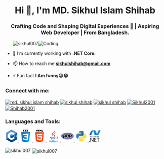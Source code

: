 <h1 align="center">Hi 👋, I'm MD. Sikhul Islam Shihab</h1>
<h3 align="center">Crafting Code and Shaping Digital Experiences 🚀 | Aspiring Web Developer | From Bangladesh.</h3>

<img align="right" alt="Coding" width="400" src="https://user-images.githubusercontent.com/69011963/137184767-79a13ec7-1bb3-4341-a6da-3a149c9c159a.gif">

<p align="right" alt="coding" width="400px"> <img src="https://komarev.com/ghpvc/?username=sikhul007&label=Profile%20views&color=0e75b6&style=flat" alt="sikhul007" /> </p>

- 🌱 I’m currently working with **.NET Core.**

- 📫 How to reach me **sikhulshihab@gmail.com**

- ⚡ Fun fact **I Am funny😉😂**

<h3 align="left">Connect with me:</h3>
<p align="left">
<a href="https://www.linkedin.com/in/md-sikhul-islam-shihab/ " target="blank"><img align="center" src="https://raw.githubusercontent.com/rahuldkjain/github-profile-readme-generator/master/src/images/icons/Social/linked-in-alt.svg" alt="md. sikhul islam shihab" height="30" width="40" /></a>
<a href="https://fb.com/sikhul shihab" target="blank"><img align="center" src="https://raw.githubusercontent.com/rahuldkjain/github-profile-readme-generator/master/src/images/icons/Social/facebook.svg" alt="sikhul shihab" height="30" width="40" /></a>
<a href="https://instagram.com/sikhul shihab" target="blank"><img align="center" src="https://raw.githubusercontent.com/rahuldkjain/github-profile-readme-generator/master/src/images/icons/Social/instagram.svg" alt="sikhul shihab" height="30" width="40" /></a>
  <a href="https://codeforces.com/profile/Sikhul2001" target="blank"><img align="center" src="https://raw.githubusercontent.com/rahuldkjain/github-profile-readme-generator/master/src/images/icons/Social/codeforces.svg"  alt="Sikhul2001" height="35" width="55" /></a>
  <a href="https://www.leetcode.com/Shihab2001" target="blank"><img align="center" src="https://raw.githubusercontent.com/rahuldkjain/github-profile-readme-generator/master/src/images/icons/Social/leet-code.svg" alt="Shihab2001" height="35" width="55" /></a>
</p>

<h3 align="left">Languages and Tools:</h3>
<p align="left"> 
  <a href="https://www.w3schools.com/cpp/" target="_blank" rel="noreferrer"> 
    <img src="https://raw.githubusercontent.com/devicons/devicon/master/icons/cplusplus/cplusplus-original.svg" alt="cplusplus" width="40" height="40"/> 
  </a> 
  <a href="https://www.w3schools.com/css/" target="_blank" rel="noreferrer"> 
    <img src="https://raw.githubusercontent.com/devicons/devicon/master/icons/css3/css3-original-wordmark.svg" alt="css3" width="40" height="40"/> 
  </a> 
  <a href="https://www.w3.org/html/" target="_blank" rel="noreferrer"> 
    <img src="https://raw.githubusercontent.com/devicons/devicon/master/icons/html5/html5-original-wordmark.svg" alt="html5" width="40" height="40"/> 
  </a> 
  <a href="https://www.java.com" target="_blank" rel="noreferrer"> 
    <img src="https://raw.githubusercontent.com/devicons/devicon/master/icons/java/java-original.svg" alt="java" width="40" height="40"/> 
  </a> 
  <a href="https://www.php.net" target="_blank" rel="noreferrer"> 
    <img src="https://raw.githubusercontent.com/devicons/devicon/master/icons/php/php-original.svg" alt="php" width="40" height="40"/> 
  </a> 
  <a href="https://www.python.org/" target="_blank" rel="noreferrer"> 
    <img src="https://raw.githubusercontent.com/devicons/devicon/master/icons/python/python-original.svg" alt="python" width="40" height="40"/> 
  </a> 
  <a href="https://dotnet.microsoft.com/" target="_blank" rel="noreferrer"> 
    <img src="https://raw.githubusercontent.com/devicons/devicon/master/icons/dot-net/dot-net-original-wordmark.svg" alt="dotnet" width="40" height="40"/> 
  </a>
</p>




<p><img align="left" src="https://github-readme-stats.vercel.app/api/top-langs?username=sikhul007&show_icons=true&locale=en&layout=compact" alt="sikhul007" /></p>

<p>&nbsp;<img align="center" src="https://github-readme-stats.vercel.app/api?username=sikhul007&show_icons=true&locale=en" alt="sikhul007" /></p>
